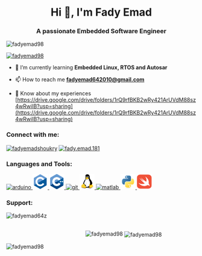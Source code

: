 <h1 align="center">Hi 👋, I'm Fady Emad</h1>
<h3 align="center">A passionate Embedded Software Engineer</h3>

<p align="left"> <img src="https://komarev.com/ghpvc/?username=fadyemad98&label=Profile%20views&color=0e75b6&style=flat" alt="fadyemad98" /> </p>

<p align="left"> <a href="https://github.com/ryo-ma/github-profile-trophy"><img src="https://github-profile-trophy.vercel.app/?username=fadyemad98" alt="fadyemad98" /></a> </p>

- 🌱 I’m currently learning **Embedded Linux, RTOS and Autosar**

- 📫 How to reach me **fadyemad642010@gmail.com**

- 📄 Know about my experiences [https://drive.google.com/drive/folders/1rQ9rfBKB2wRy421ArUVdM88sz4wRwiIB?usp=sharing](https://drive.google.com/drive/folders/1rQ9rfBKB2wRy421ArUVdM88sz4wRwiIB?usp=sharing)

<h3 align="left">Connect with me:</h3>
<p align="left">
<a href="https://linkedin.com/in/fadyemadshoukry" target="blank"><img align="center" src="https://raw.githubusercontent.com/rahuldkjain/github-profile-readme-generator/master/src/images/icons/Social/linked-in-alt.svg" alt="fadyemadshoukry" height="30" width="40" /></a>
<a href="https://fb.com/fady.emad.181" target="blank"><img align="center" src="https://raw.githubusercontent.com/rahuldkjain/github-profile-readme-generator/master/src/images/icons/Social/facebook.svg" alt="fady.emad.181" height="30" width="40" /></a>
</p>

<h3 align="left">Languages and Tools:</h3>
<p align="left"> <a href="https://www.arduino.cc/" target="_blank" rel="noreferrer"> <img src="https://cdn.worldvectorlogo.com/logos/arduino-1.svg" alt="arduino" width="40" height="40"/> </a> <a href="https://www.cprogramming.com/" target="_blank" rel="noreferrer"> <img src="https://raw.githubusercontent.com/devicons/devicon/master/icons/c/c-original.svg" alt="c" width="40" height="40"/> </a> <a href="https://www.w3schools.com/cpp/" target="_blank" rel="noreferrer"> <img src="https://raw.githubusercontent.com/devicons/devicon/master/icons/cplusplus/cplusplus-original.svg" alt="cplusplus" width="40" height="40"/> </a> <a href="https://git-scm.com/" target="_blank" rel="noreferrer"> <img src="https://www.vectorlogo.zone/logos/git-scm/git-scm-icon.svg" alt="git" width="40" height="40"/> </a> <a href="https://www.linux.org/" target="_blank" rel="noreferrer"> <img src="https://raw.githubusercontent.com/devicons/devicon/master/icons/linux/linux-original.svg" alt="linux" width="40" height="40"/> </a> <a href="https://www.mathworks.com/" target="_blank" rel="noreferrer"> <img src="https://upload.wikimedia.org/wikipedia/commons/2/21/Matlab_Logo.png" alt="matlab" width="40" height="40"/> </a> <a href="https://www.python.org" target="_blank" rel="noreferrer"> <img src="https://raw.githubusercontent.com/devicons/devicon/master/icons/python/python-original.svg" alt="python" width="40" height="40"/> </a> <a href="https://developer.apple.com/swift/" target="_blank" rel="noreferrer"> <img src="https://raw.githubusercontent.com/devicons/devicon/master/icons/swift/swift-original.svg" alt="swift" width="40" height="40"/> </a> </p>

<h3 align="left">Support:</h3>
<p><a href="https://www.buymeacoffee.com/fadyemad64z"> <img align="left" src="https://cdn.buymeacoffee.com/buttons/v2/default-yellow.png" height="50" width="210" alt="fadyemad64z" /></a></p><br><br>

<p><img align="left" src="https://github-readme-stats.vercel.app/api/top-langs?username=fadyemad98&show_icons=true&locale=en&layout=compact" alt="fadyemad98" /></p>

<p>&nbsp;<img align="center" src="https://github-readme-stats.vercel.app/api?username=fadyemad98&show_icons=true&locale=en" alt="fadyemad98" /></p>

<p><img align="center" src="https://github-readme-streak-stats.herokuapp.com/?user=fadyemad98&" alt="fadyemad98" /></p>

